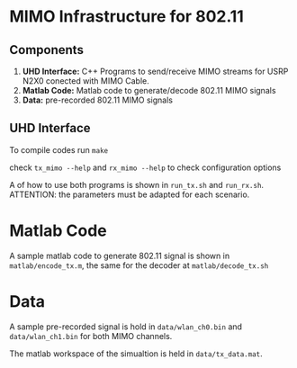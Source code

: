 # MIMO Infrastructure for 802.11

## Components

1. **UHD Interface:** C++ Programs to send/receive MIMO streams for USRP N2X0 conected with MIMO Cable.
2. **Matlab Code:** Matlab code to generate/decode 802.11 MIMO signals
3. **Data:** pre-recorded 802.11 MIMO signals

## UHD Interface

To compile codes run `make`

check `tx_mimo --help` and `rx_mimo --help` to check configuration options

A of how to use both programs is shown in `run_tx.sh` and `run_rx.sh`. 
ATTENTION: the parameters must be adapted for each scenario.

# Matlab Code

A sample matlab code to generate 802.11 signal is shown in `matlab/encode_tx.m`, the same for the decoder at `matlab/decode_tx.sh`

# Data

A sample pre-recorded signal is hold in `data/wlan_ch0.bin` and `data/wlan_ch1.bin` for both MIMO channels.

The matlab workspace of the simualtion is held in `data/tx_data.mat`.
